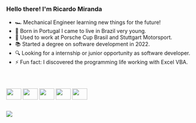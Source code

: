 ### Hello there! I'm Ricardo Miranda

- 🏎️ Mechanical Engineer learning new things for the future!
- 🏡 Born in Portugal I came to live in Brazil very young.
- 💼 Used to work at Porsche Cup Brasil and Stuttgart Motorsport.
- 📚 Started a degree on software development in 2022.
- 🔍 Looking for a internship or junior opportunity as software developer.
- ⚡ Fun fact: I discovered the programming life working with Excel VBA.

##

<header>
  <link rel="stylesheet" href="https://cdn.jsdelivr.net/gh/devicons/devicon@v2.15.1/devicon.min.css">
</header>
<div>
  <i class="devicon-python-plain"></i>
  <img align="center" src="https://cdn.jsdelivr.net/gh/devicons/devicon/icons/csharp/csharp-original.svg" height="30" width="40"/>
  <img align="center" src="https://cdn.jsdelivr.net/gh/devicons/devicon/icons/python/python-original.svg" height="30" width="40"/>
  <img align="center" src="https://cdn.jsdelivr.net/gh/devicons/devicon/icons/html5/html5-original.svg" height="30" width="40"/>
  <img align="center" src="https://cdn.jsdelivr.net/gh/devicons/devicon/icons/javascript/javascript-original.svg" height="30" width="40"/>
  <img align="center" src="https://cdn.jsdelivr.net/gh/devicons/devicon/icons/css3/css3-original.svg" height="30" width="40"/>
</div>

##

<div>
  <a href="https://www.linkedin.com/in/ricardoptmiranda/" target="_blank"><img src="https://img.shields.io/badge/LinkedIn-0077B5?style=for-the-badge&logo=linkedin&logoColor=white" target="_blank"></a>
</div>
